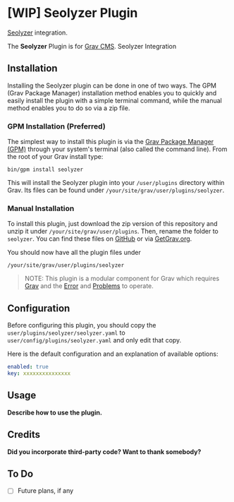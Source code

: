# [WIP] Seolyzer Plugin

[Seolyzer](https://seolyzer.io/) integration.

The **Seolyzer** Plugin is for [Grav CMS](http://github.com/getgrav/grav). Seolyzer Integration

## Installation

Installing the Seolyzer plugin can be done in one of two ways. The GPM (Grav Package Manager) installation method enables you to quickly and easily install the plugin with a simple terminal command, while the manual method enables you to do so via a zip file.

### GPM Installation (Preferred)

The simplest way to install this plugin is via the [Grav Package Manager (GPM)](http://learn.getgrav.org/advanced/grav-gpm) through your system's terminal (also called the command line).  From the root of your Grav install type:

    bin/gpm install seolyzer

This will install the Seolyzer plugin into your `/user/plugins` directory within Grav. Its files can be found under `/your/site/grav/user/plugins/seolyzer`.

### Manual Installation

To install this plugin, just download the zip version of this repository and unzip it under `/your/site/grav/user/plugins`. Then, rename the folder to `seolyzer`. You can find these files on [GitHub](https://github.com/basile-trujillo/grav-plugin-seolyzer) or via [GetGrav.org](http://getgrav.org/downloads/plugins#extras).

You should now have all the plugin files under

    /your/site/grav/user/plugins/seolyzer
	
> NOTE: This plugin is a modular component for Grav which requires [Grav](http://github.com/getgrav/grav) and the [Error](https://github.com/getgrav/grav-plugin-error) and [Problems](https://github.com/getgrav/grav-plugin-problems) to operate.

## Configuration

Before configuring this plugin, you should copy the `user/plugins/seolyzer/seolyzer.yaml` to `user/config/plugins/seolyzer.yaml` and only edit that copy.

Here is the default configuration and an explanation of available options:

```yaml
enabled: true
key: xxxxxxxxxxxxxxx
```

## Usage

**Describe how to use the plugin.**

## Credits

**Did you incorporate third-party code? Want to thank somebody?**

## To Do

- [ ] Future plans, if any

